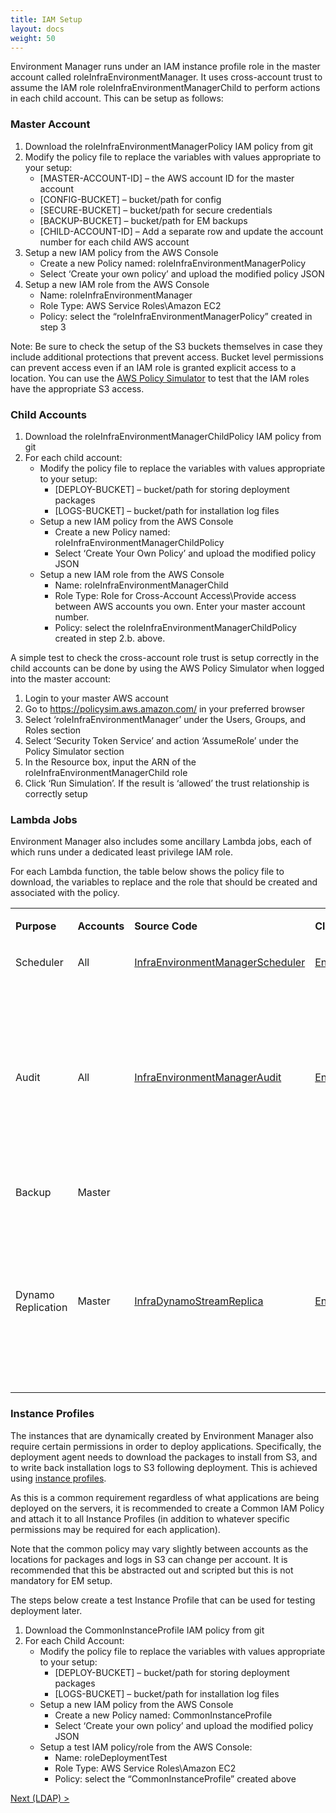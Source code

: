```yaml
---
title: IAM Setup
layout: docs
weight: 50
---
```


Environment Manager runs under an IAM instance profile role in the master account called roleInfraEnvironmentManager. It uses cross-account trust to assume the IAM role roleInfraEnvironmentManagerChild to perform actions in each child account.
This can be setup as follows:

### Master Account

1.	Download the roleInfraEnvironmentManagerPolicy IAM policy from git
2.	Modify the policy file to replace the variables with values appropriate to your setup:
    - [MASTER-ACCOUNT-ID] – the AWS account ID for the master account
    - [CONFIG-BUCKET] – bucket/path for config 
    - [SECURE-BUCKET] – bucket/path for secure credentials
    - [BACKUP-BUCKET] – bucket/path for EM backups
    - [CHILD-ACCOUNT-ID] – Add a separate row and update the account number for each child AWS account
3.	Setup a new IAM policy from the AWS Console
    - Create a new Policy named: roleInfraEnvironmentManagerPolicy
    - Select ‘Create your own policy’ and upload the modified policy JSON
4.	Setup a new IAM role from the AWS Console
    - Name: roleInfraEnvironmentManager
    - Role Type: AWS Service Roles\Amazon EC2
    - Policy: select the “roleInfraEnvironmentManagerPolicy” created in step 3

Note: Be sure to check the setup of the S3 buckets themselves in case they include additional protections that prevent access. Bucket level permissions can prevent access even if an IAM role is granted explicit access to a location. 
You can use the [AWS Policy Simulator](https://policysim.aws.amazon.com/) to test that the IAM roles have the appropriate S3 access.

### Child Accounts

1.	Download the roleInfraEnvironmentManagerChildPolicy IAM policy from git
2.	For each child account:
    - Modify the policy file to replace the variables with values appropriate to your setup:
        - [DEPLOY-BUCKET] – bucket/path for storing deployment packages
        - [LOGS-BUCKET] – bucket/path for installation log files
    - Setup a new IAM policy from the AWS Console
        - Create a new Policy named: roleInfraEnvironmentManagerChildPolicy
        - Select ‘Create Your Own Policy’ and upload the modified policy JSON
    - Setup a new IAM role from the AWS Console
        - Name: roleInfraEnvironmentManagerChild
        - Role Type: Role for Cross-Account Access\Provide access between AWS accounts you own.  Enter your master account number.
        - Policy: select the roleInfraEnvironmentManagerChildPolicy created in step 2.b. above.

A simple test to check the cross-account role trust is setup correctly in the child accounts can be done by using the AWS Policy Simulator when logged into the master account:

1.	Login to your master AWS account
2.	Go to https://policysim.aws.amazon.com/ in your preferred browser
3.	Select ‘roleInfraEnvironmentManager’ under the Users, Groups, and Roles section
4.	Select ‘Security Token Service’ and action ‘AssumeRole’ under the Policy Simulator section
5.	In the Resource box, input the ARN of the roleInfraEnvironmentManagerChild role
6.	Click ‘Run Simulation’.  If the result is ‘allowed’ the trust relationship is correctly setup

### Lambda Jobs

Environment Manager also includes some ancillary Lambda jobs, each of which runs under a dedicated least privilege IAM role.

For each Lambda function, the table below shows the policy file to download, the variables to replace and the role that should be created and associated with the policy.

<table>
<tbody>
<tr>
<td width="127">
<p><strong>Purpose</strong></p>
</td>
<td width="109">
<p><strong>Accounts</strong></p>
</td>
<td width="121">
<p><strong>Source Code</strong></p>
</td>
<td width="122">
<p><strong>CloudFormation Template</strong></p>
</td>
<td width="121">
<p><strong>Customisations Required</strong></p>
</td>
</tr>
<tr>
<td width="127">
<p>Scheduler</p>
</td>
<td width="109">
<p>All</p>
</td>
<td width="121">
<p><a href="https://github.com/trainline/environment-manager/tree/master/lambda/InfraEnvironmentManagerScheduler">InfraEnvironmentManagerScheduler</a></p>
</td>
<td width="122">
<p><a href="https://github.com/trainline/environment-manager/blob/feature/restructure-folders/setup/cloudformation/EnvironmentManagerChildResources.template">EnvironmentManagerChildResources</a></p>
</td>
<td width="121">
<p>None</p>
</td>
</tr>
<tr>
<td width="127">
<p>Audit</p>
</td>
<td width="109">
<p>All</p>
</td>
<td width="121">
<p><a href="https://github.com/trainline/environment-manager/tree/master/lambda/InfraEnvironmentManagerAudit">InfraEnvironmentManagerAudit</a></p>
</td>
<td width="122">
<p><a href="https://github.com/trainline/environment-manager/blob/feature/restructure-folders/setup/cloudformation/EnvironmentManagerCommonResources.template">EnvironmentManagerCommonResources</a></p>
</td>
<td width="121">
<p>Edit roleInfraEnvironmentManagerAuditWriter. Allow this role in your master account to be assumed by each of your child accounts (see comments in CloudFormation template).</p>
<p>&nbsp;</p>
<p>Edit InfraEnvironmentManagerAudit/index.js. Set DESTINATION_ACCOUNT_ID to the AWS account ID of your master account (string)</p>
</td>
</tr>
<tr>
<td width="127">
<p>Backup</p>
</td>
<td width="109">
<p>Master</p>
</td>
<td width="121">
<p>&nbsp;</p>
</td>
<td width="122">
<p>&nbsp;</p>
</td>
<td width="121">
<p>&nbsp;</p>
</td>
</tr>
<tr>
<td width="127">
<p>Dynamo Replication</p>
</td>
<td width="109">
<p>Master</p>
</td>
<td width="121">
<p><a href="https://github.com/trainline/environment-manager/tree/master/lambda/InfraDynamoStreamReplica">InfraDynamoStreamReplica</a></p>
</td>
<td width="122">
<p><a href="https://github.com/trainline/environment-manager/blob/feature/restructure-folders/setup/cloudformation/EnvironmentManagerCommonResources.template">EnvironmentManagerCommonResources</a></p>
</td>
<td width="121">
<p>Edit roleInfraDynamoStreamReplica. Allow this role in your master account to assume roleInfraDynamoStreamReplicaWriter in each child account (see comments in CloudFormation template).</p>
<p>&nbsp;</p>
<p>Edit InfraDynamoStreamReplica/index.js. Set DESTINATION_ACCOUNTS to an array of the AWS account ID of each of your child accounts.</p>
</td>
</tr>
</tbody>
</table>

### Instance Profiles

The instances that are dynamically created by Environment Manager also require certain permissions in order to deploy applications. Specifically, the deployment agent needs to download the packages to install from S3, and to write back installation logs to S3 following deployment. This is achieved using [instance profiles](http://docs.aws.amazon.com/IAM/latest/UserGuide/id_roles_use_switch-role-ec2_instance-profiles.html).

As this is a common requirement regardless of what applications are being deployed on the servers, it is recommended to create a Common IAM Policy and attach it to all Instance Profiles (in addition to whatever specific permissions may be required for each application).

Note that the common policy may vary slightly between accounts as the locations for packages and logs in S3 can change per account. It is recommended that this be abstracted out and scripted but this is not mandatory for EM setup.

The steps below create a test Instance Profile that can be used for testing deployment later.

1.	Download the CommonInstanceProfile IAM policy from git
2.	For each Child Account:
    - Modify the policy file to replace the variables with values appropriate to your setup:
        - [DEPLOY-BUCKET] – bucket/path for storing deployment packages
        - [LOGS-BUCKET] – bucket/path for installation log files
    - Setup a new IAM policy from the AWS Console
        - Create a new Policy named: CommonInstanceProfile
        - Select ‘Create your own policy’ and upload the modified policy JSON
    - Setup a test IAM policy/role from the AWS Console:
        - Name: roleDeploymentTest
        - Role Type: AWS Service Roles\Amazon EC2
        - Policy: select the “CommonInstanceProfile” created above

[Next (LDAP) >](/environment-manager/docs/setup/ldap)